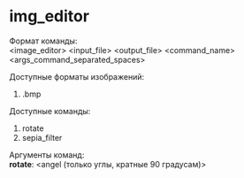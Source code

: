 # img_editor
Формат команды: \
<image_editor> <input_file> <output_file> <command_name> <args_command_separated_spaces>

Доступные форматы изображений:
1) .bmp

Доступные команды:
1) rotate
2) sepia_filter

Аргументы команд: \
**rotate**: <angel (только углы, кратные 90 градусам)>